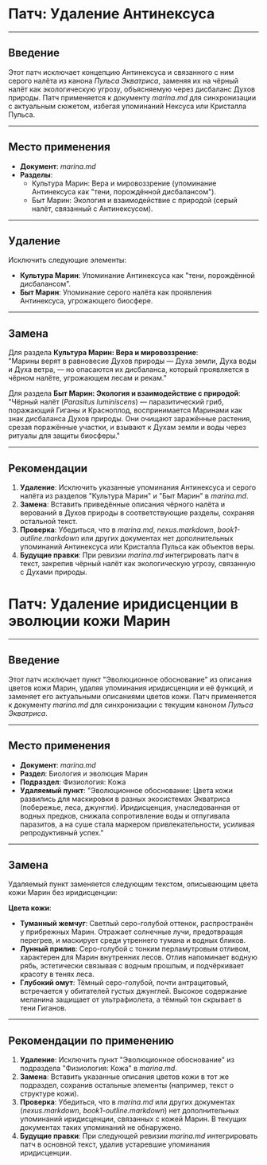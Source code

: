 # Патч: Удаление Антинексуса

---

## Введение

Этот патч исключает концепцию Антинексуса и связанного с ним серого налёта из канона _Пульса Экватриса_, заменяя их на чёрный налёт как экологическую угрозу, объясняемую через дисбаланс Духов природы. Патч применяется к документу _marina.md_ для синхронизации с актуальным сюжетом, избегая упоминаний Нексуса или Кристалла Пульса.

---

## Место применения

- **Документ**: _marina.md_
- **Разделы**:
  - Культура Марин: Вера и мировоззрение (упоминание Антинексуса как "тени, порождённой дисбалансом").
  - Быт Марин: Экология и взаимодействие с природой (серый налёт, связанный с Антинексусом).

---

## Удаление

Исключить следующие элементы:

- **Культура Марин**: Упоминание Антинексуса как "тени, порождённой дисбалансом".
- **Быт Марин**: Упоминание серого налёта как проявления Антинексуса, угрожающего биосфере.

---

## Замена

Для раздела **Культура Марин: Вера и мировоззрение**:  
"Марины верят в равновесие Духов природы — Духа земли, Духа воды и Духа ветра, — но опасаются их дисбаланса, который проявляется в чёрном налёте, угрожающем лесам и рекам."

Для раздела **Быт Марин: Экология и взаимодействие с природой**:  
"Чёрный налёт (_Parasitus luminiscens_) — паразитический гриб, поражающий Гиганы и Красноплод, воспринимается Маринами как знак дисбаланса Духов природы. Они очищают заражённые растения, срезая поражённые участки, и взывают к Духам земли и воды через ритуалы для защиты биосферы."

---

## Рекомендации

1. **Удаление**: Исключить указанные упоминания Антинексуса и серого налёта из разделов "Культура Марин" и "Быт Марин" в _marina.md_.
2. **Замена**: Вставить приведённые описания чёрного налёта и верований в Духов природы в соответствующие разделы, сохраняя остальной текст.
3. **Проверка**: Убедиться, что в _marina.md_, _nexus.markdown_, _book1-outline.markdown_ или других документах нет дополнительных упоминаний Антинексуса или Кристалла Пульса как объектов веры.
4. **Будущие правки**: При ревизии _marina.md_ интегрировать патч в текст, закрепив чёрный налёт как экологическую угрозу, связанную с Духами природы.

<!--  -->

# Патч: Удаление иридисценции в эволюции кожи Марин

---

## Введение

Этот патч исключает пункт "Эволюционное обоснование" из описания цветов кожи Марин, удаляя упоминания иридисценции и её функций, и заменяет его актуальными описаниями цветов кожи. Патч применяется к документу _marina.md_ для синхронизации с текущим каноном _Пульса Экватриса_.

---

## Место применения

- **Документ**: _marina.md_
- **Раздел**: Биология и эволюция Марин
- **Подраздел**: Физиология: Кожа
- **Удаляемый пункт**: "Эволюционное обоснование: Цвета кожи развились для маскировки в разных экосистемах Экватриса (побережье, леса, джунгли). Иридисценция, унаследованная от водных предков, снижала сопротивление воды и отпугивала паразитов, а на суше стала маркером привлекательности, усиливая репродуктивный успех."

---

## Замена

Удаляемый пункт заменяется следующим текстом, описывающим цвета кожи Марин без иридисценции:

**Цвета кожи**:

- **Туманный жемчуг**: Светлый серо-голубой оттенок, распространён у прибрежных Марин. Отражает солнечные лучи, предотвращая перегрев, и маскирует среди утреннего тумана и водных бликов.
- **Лунный прилив**: Серо-голубой с тонким перламутровым отливом, характерен для Марин внутренних лесов. Отлив напоминает водную рябь, эстетически связывая с водным прошлым, и подчёркивает красоту в тенях леса.
- **Глубокий омут**: Тёмный серо-голубой, почти антрацитовый, встречается у обитателей густых джунглей. Высокое содержание меланина защищает от ультрафиолета, а тёмный тон скрывает в тени Гиганов.

---

## Рекомендации по применению

1. **Удаление**: Исключить пункт "Эволюционное обоснование" из подраздела "Физиология: Кожа" в _marina.md_.
2. **Замена**: Вставить указанные описания цветов кожи в тот же подраздел, сохранив остальные элементы (например, текст о структуре кожи).
3. **Проверка**: Убедиться, что в _marina.md_ или других документах (_nexus.markdown_, _book1-outline.markdown_) нет дополнительных упоминаний иридисценции, связанных с кожей Марин. В текущих документах таких упоминаний не обнаружено.
4. **Будущие правки**: При следующей ревизии _marina.md_ интегрировать патч в основной текст, удалив устаревшие упоминания иридисценции.
